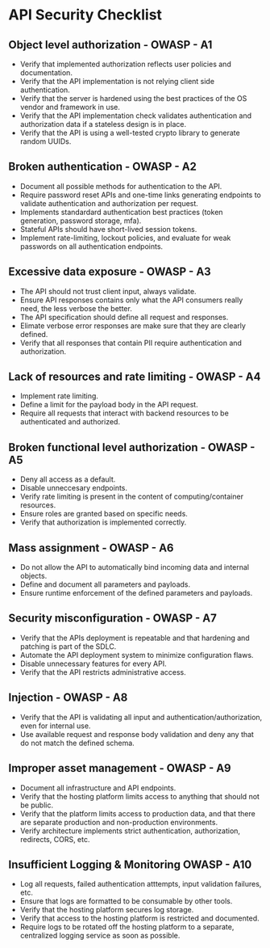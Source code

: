 # API Security Checklist

## Object level authorization - OWASP - A1

- Verify that implemented authorization reflects user policies and documentation.
- Verify that the API implementation is not relying client side authentication.
- Verify that the server is hardened using the best practices of the OS vendor and framework in use.
- Verify that the API implementation check validates authentication and authorization data if a stateless design is in place.
- Verify that the API is using a well-tested crypto library to generate random UUIDs.

## Broken authentication - OWASP - A2

- Document all possible methods for authentication to the API.
- Require password reset APIs and one-time links generating endpoints to validate authentication and authorization per request.
- Implements standardard authentication best practices (token generation, password storage, mfa).
- Stateful APIs should have short-lived session tokens.
- Implement rate-limiting, lockout policies, and evaluate for weak passwords on all authentication endpoints.

## Excessive data exposure - OWASP - A3

- The API should not trust client input, always validate.
- Ensure API responses contains only what the API consumers really need, the less verbose the better.
- The API specification should define all request and responses.
- Elimate verbose error responses are make sure that they are clearly defined.
- Verify that all responses that contain PII require authentication and authorization.

## Lack of resources and rate limiting - OWASP - A4

- Implement rate limiting.
- Define a limit for the payload body in the API request.
- Require all requests that interact with backend resources to be authenticated and authorized.

## Broken functional level authorization - OWASP - A5

- Deny all access as a default.
- Disable unneccesary endpoints.
- Verify rate limiting is present in the content of computing/container resources.
- Ensure roles are granted based on specific needs.
- Verify that authorization is implemented correctly.

## Mass assignment - OWASP - A6

- Do not allow the API to automatically bind incoming data and internal
objects.
- Define and document all parameters and payloads.
- Ensure runtime enforcement of the defined parameters and payloads.

## Security misconfiguration - OWASP - A7
- Verify that the APIs deployment is repeatable and that hardening and patching is part of the SDLC.
- Automate the API deployment system to minimize configuration flaws.
- Disable unnecessary features for every API.
- Verify that the API restricts administrative access.

## Injection - OWASP - A8

- Verify that the API is validating all input and authentication/authorization, even for internal use.
- Use available request and response body validation and deny any that do not match the defined schema.

## Improper asset management - OWASP - A9

- Document all infrastructure and API endpoints.
- Verify that the hosting platform limits access to anything that should not be public.
- Verify that the platform limits access to production data, and that there are separate production and non-production environments.
- Verify architecture implements strict authentication, authorization, redirects, CORS, etc.

## Insufficient Logging & Monitoring OWASP - A10

- Log all requests, failed authentication atttempts, input validation failures, etc.
- Ensure that logs are formatted to be consumable by other tools.
- Verify that the hosting platform secures log storage.
- Verify that access to the hosting platform is restricted and documented.
- Require logs to be rotated off the hosting platform to a separate, centralized logging service as soon as possible.